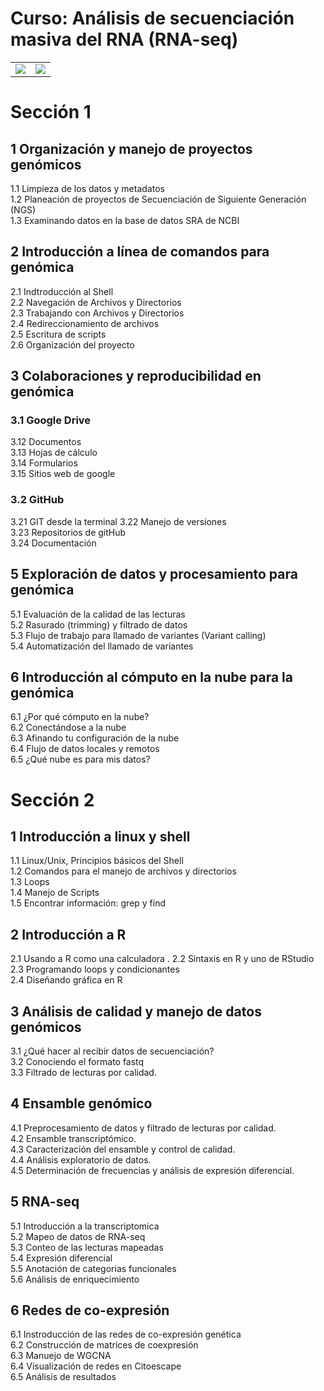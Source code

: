 # Curso: Análisis de secuenciación masiva del RNA (RNA-seq)
<table style="width:100%">
  <tr>
   <td><img src="logoDisco.png"></td>
    <td><img src="logoDNAbit.png"></td>
  </tr>
</table>  
   
# Sección 1  
## 1 Organización y manejo de proyectos genómicos  

1.1 Limpieza de los datos y metadatos  
1.2 Planeación de proyectos de Secuenciación de Siguiente Generación (NGS)  
1.3 Examinando datos en la base de datos SRA de NCBI  


## 2 Introducción a línea de comandos para genómica  

2.1 Indtroducción al Shell  
2.2 Navegación de Archivos y Directorios  
2.3 Trabajando con Archivos y Directorios  
2.4 Redireccionamiento de archivos  
2.5 Escritura de scripts  
2.6 Organización del proyecto  

## 3 Colaboraciones y reproducibilidad en genómica  

### 3.1 Google Drive  
  3.12 Documentos  
  3.13 Hojas de cálculo  
  3.14 Formularios  
  3.15 Sitios web de google  

### 3.2 GitHub  
  3.21 GIT desde la terminal
  3.22 Manejo de versiones  
  3.23 Repositorios de gitHub  
  3.24 Documentación  


## 5 Exploración de datos y procesamiento para genómica  

5.1 Evaluación de la calidad de las lecturas  
5.2 Rasurado (trimming) y filtrado de datos  
5.3 Flujo de trabajo para llamado de variantes (Variant calling)  
5.4 Automatización del llamado de variantes  


## 6 Introducción al cómputo en la nube para la genómica  

6.1 ¿Por qué cómputo en la nube?  
6.2 Conectándose a la nube  
6.3 Afinando tu configuración de la nube  
6.4 Flujo de datos locales y remotos  
6.5 ¿Qué nube es para mis datos?  



# Sección 2  
## 1 Introducción a linux y shell  
1.1 Linux/Unix, Principios básicos del Shell  
1.2 Comandos para el manejo de archivos y directorios  
1.3 Loops  
1.4 Manejo de Scripts  
1.5 Encontrar información: grep y find  

## 2 Introducción a R  
2.1 Usando a R como una calculadora . 
2.2 Sintaxis en R y uno de RStudio  
2.3 Programando loops y condicionantes   
2.4 Diseñando gráfica en R  

## 3 Análisis de calidad y manejo de datos genómicos  
3.1 ¿Qué hacer al recibir datos de secuenciación?  
3.2 Conociendo el formato fastq  
3.3 Filtrado de lecturas por calidad.  
 

## 4 Ensamble genómico
4.1 Preprocesamiento de datos y filtrado de lecturas por calidad.  
4.2 Ensamble transcriptómico.  
4.3 Caracterización del ensamble y control de calidad.  
4.4 Análisis exploratorio de datos.  
4.5 Determinación de frecuencias y análisis de expresión diferencial.   

## 5 RNA-seq  
5.1 Introducción a la transcriptomica  
5.2 Mapeo de datos de RNA-seq  
5.3 Conteo de las lecturas mapeadas  
5.4 Expresión diferencial  
5.5 Anotación de categorias funcionales  
5.6 Análisis de enriquecimiento  

## 6 Redes de co-expresión 
6.1 Instroducción de las redes de co-expresión genética  
6.2 Construcción de matrices de coexpresión  
6.3 Manuejo de WGCNA  
6.4 Visualización de redes en Citoescape  
6.5 Análisis de resultados






